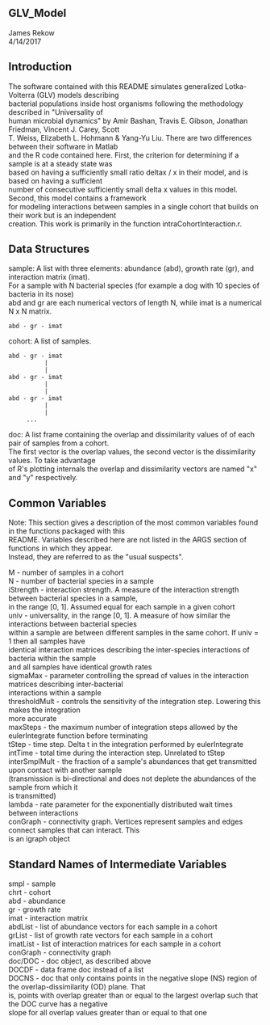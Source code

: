 ## GLV_Model ##  
  
James Rekow  
4/14/2017  
  
## Introduction ##  
  
The software contained with this README simulates generalized Lotka-Volterra (GLV) models describing  
bacterial populations inside host organisms following the methodology described in "Universality of  
human microbial dynamics" by Amir Bashan, Travis E. Gibson, Jonathan Friedman, Vincent J. Carey, Scott  
T. Weiss, Elizabeth L. Hohmann & Yang-Yu Liu. There are two differences between their software in Matlab  
and the R code contained here. First, the criterion for determining if a sample is at a steady state was  
based on having a sufficiently small ratio deltax / x in their model, and is based on having a sufficient  
number of consecutive sufficiently small delta x values in this model. Second, this model contains a framework  
for modeling interactions between samples in a single cohort that builds on their work but is an independent  
creation. This work is primarily in the function intraCohortInteraction.r.  
  
## Data Structures ##  
  
sample: A list with three elements: abundance (abd), growth rate (gr), and interaction matrix (imat).  
        For a sample with N bacterial species (for example a dog with 10 species of bacteria in its nose)  
        abd and gr are each numerical vectors of length N, while imat is a numerical N x N matrix.  
  
	abd - gr - imat  
  
cohort: A list of samples.  
  
	abd - gr - imat  
      	      |  
              |  
	abd - gr - imat  
              |   
              |  
	abd - gr - imat   
              |  
              |
      	 ...  
  
doc: A list frame containing the overlap and dissimilarity values of of each pair of samples from a cohort.  
     The first vector is the overlap values, the second vector is the dissimilarity values. To take advantage  
     of R's plotting internals the overlap and dissimilarity vectors are named "x" and "y" respectively.  
  
## Common Variables ##  
  
Note: This section gives a description of the most common variables found in the functions packaged with this  
      README. Variables described here are not listed in the ARGS section of functions in which they appear.  
      Instead, they are referred to as the "usual suspects".  
  
M             - number of samples in a cohort  
N             - number of bacterial species in a sample  
iStrength     - interaction strength. A measure of the interaction strength between bacterial species in a sample,  
                in the range [0, 1]. Assumed equal for each sample in a given cohort  
univ          - universality, in the range [0, 1]. A measure of how similar the interactions between bacterial species  
                within a sample are between different samples in the same cohort. If univ = 1 then all samples have  
                identical interaction matrices describing the inter-species interactions of bacteria within the sample  
                and all samples have identical growth rates  
sigmaMax      - parameter controlling the spread of values in the interaction matrices describing inter-bacterial  
                interactions within a sample  
thresholdMult - controls the sensitivity of the integration step. Lowering this makes the integration  
                more accurate  
maxSteps      - the maximum number of integration steps allowed by the eulerIntegrate function before terminating  
tStep         - time step. Delta t in the integration performed by eulerIntegrate  
intTime       - total time during the interaction step. Unrelated to tStep  
interSmplMult - the fraction of a sample's abundances that get transmitted upon contact with another sample   
                (transmission is bi-directional and does not deplete the abundances of the sample from which it  
                is transmitted)  
lambda        - rate parameter for the exponentially distributed wait times between interactions  
conGraph      - connectivity graph. Vertices represent samples and edges connect samples that can interact. This  
                is an igraph object  
  
## Standard Names of Intermediate Variables ##  
  
smpl     - sample  
chrt     - cohort  
abd      - abundance  
gr       - growth rate  
imat     - interaction matrix  
abdList  - list of abundance vectors for each sample in a cohort  
grList   - list of growth rate vectors for each sample in a cohort  
imatList - list of interaction matrices for each sample in a cohort  
conGraph - connectivity graph  
doc/DOC  - doc object, as described above  
DOCDF    - data frame doc instead of a list  
DOCNS    - doc that only contains points in the negative slope (NS) region of the overlap-dissimilarity (OD) plane. That  
           is, points with overlap greater than or equal to the largest overlap such that the DOC curve has a negative   
           slope for all overlap values greater than or equal to that one  
